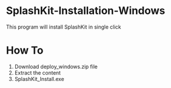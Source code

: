 # SplashKit-Installation-Windows
This program will install SplashKit in single click

# How To
1. Download deploy_windows.zip file
2. Extract the content
3. SplashKit_Install.exe
